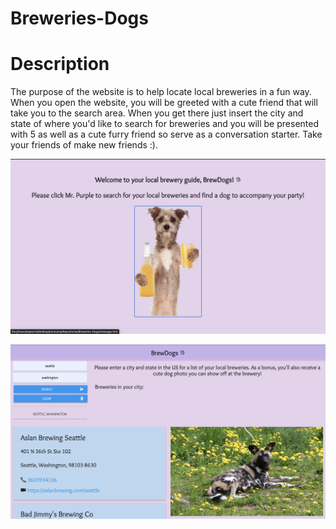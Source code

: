 # Breweries-Dogs

# Description
The purpose of the website is to help locate local breweries in a fun way. When you open the website, you will be greeted with a cute friend that will take you to the search area. When you get there just insert the city and state of where you'd like to search for breweries and you will be presented with 5 as well as a cute furry friend so serve as a conversation starter. Take your friends of make new friends :).

![alt text](asset/images/Screen%20Shot%202022-10-02%20at%208.11.22%20AM.png)




![alt text](asset/images/Screen%20Shot%202022-10-02%20at%208.11.08%20AM.png)
